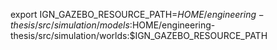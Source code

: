 export IGN_GAZEBO_RESOURCE_PATH=$HOME/engineering-thesis/src/simulation/models:$HOME/engineering-thesis/src/simulation/worlds:$IGN_GAZEBO_RESOURCE_PATH

